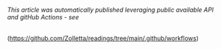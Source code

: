 
###### This article was automatically published leveraging public available API and gitHub Actions - see 
(https://github.com/Zolletta/readings/tree/main/.github/workflows)

